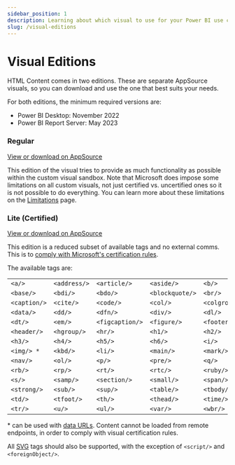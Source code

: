 ```yaml
---
sidebar_position: 1
description: Learning about which visual to use for your Power BI use case.
slug: /visual-editions
---
```


# Visual Editions

HTML Content comes in two editions. These are separate AppSource visuals, so you can download and use the one that best suits your needs.

For both editions, the minimum required versions are:

- Power BI Desktop: November 2022
- Power BI Report Server: May 2023

### Regular

[View or download on AppSource](https://appsource.microsoft.com/en-us/product/power-bi-visuals/WA200001930)

This edition of the visual tries to provide as much functionality as possible within the custom visual sandbox. Note that Microsoft does impose some limitations on all custom visuals, not just certified vs. uncertified ones so it is not possible to do everything. You can learn more about these limitations on the [Limitations](limitations) page.

### Lite (Certified)

[View or download on AppSource](https://appsource.microsoft.com/en-us/product/PowerBIVisuals/coacervolimited1596856650797.htmlcontent_certified)

This edition is a reduced subset of available tags and no external comms. This is to [comply with Microsoft's certification rules](https://docs.microsoft.com/en-us/power-bi/developer/visuals/power-bi-custom-visuals-certified?WT.mc_id=DP-MVP-5003712#source-code-requirements).

The available tags are:

<table>
  <tr>
    <td>
      <code>&lt;a/&gt;</code>
    </td>
    <td>
      <code>&lt;address/&gt;</code>
    </td>
    <td>
      <code>&lt;article/&gt;</code>
    </td>
    <td>
      <code>&lt;aside/&gt;</code>
    </td>
    <td>
      <code>&lt;b/&gt;</code>
    </td>
  </tr>
  <tr>
    <td>
      <code>&lt;base/&gt;</code>
    </td>
    <td>
      <code>&lt;bdi/&gt;</code>
    </td>
    <td>
      <code>&lt;bdo/&gt;</code>
    </td>
    <td>
      <code>&lt;blockquote/&gt;</code>
    </td>
    <td>
      <code>&lt;br/&gt;</code>
    </td>
  </tr>
  <tr>
    <td>
      <code>&lt;caption/&gt;</code>
    </td>
    <td>
      <code>&lt;cite/&gt;</code>
    </td>
    <td>
      <code>&lt;code/&gt;</code>
    </td>
    <td>
      <code>&lt;col/&gt;</code>
    </td>
    <td>
      <code>&lt;colgroup/&gt;</code>
    </td>
  </tr>
  <tr>
    <td>
      <code>&lt;data/&gt;</code>
    </td>
    <td>
      <code>&lt;dd/&gt;</code>
    </td>
    <td>
      <code>&lt;dfn/&gt;</code>
    </td>
    <td>
      <code>&lt;div/&gt;</code>
    </td>
    <td>
      <code>&lt;dl/&gt;</code>
    </td>
  </tr>
  <tr>
    <td>
      <code>&lt;dt/&gt;</code>
    </td>
    <td>
      <code>&lt;em/&gt;</code>
    </td>
    <td>
      <code>&lt;figcaption/&gt;</code>
    </td>
    <td>
      <code>&lt;figure/&gt;</code>
    </td>
    <td>
      <code>&lt;footer/&gt;</code>
    </td>
  </tr>
  <tr>
    <td>
      <code>&lt;header/&gt;</code>
    </td>
    <td>
      <code>&lt;hgroup/&gt;</code>
    </td>
    <td>
      <code>&lt;hr/&gt;</code>
    </td>
    <td>
      <code>&lt;h1/&gt;</code>
    </td>
    <td>
      <code>&lt;h2/&gt;</code>
    </td>
  </tr>
  <tr>
    <td>
      <code>&lt;h3/&gt;</code>
    </td>
    <td>
      <code>&lt;h4/&gt;</code>
    </td>
    <td>
      <code>&lt;h5/&gt;</code>
    </td>
    <td>
      <code>&lt;h6/&gt;</code>
    </td>
    <td>
      <code>&lt;i/&gt;</code>
    </td>
  </tr>
  <tr>
    <td>
      <code>&lt;img/&gt; *</code>
    </td>
    <td>
      <code>&lt;kbd/&gt;</code>
    </td>
    <td>
      <code>&lt;li/&gt;</code>
    </td>
    <td>
      <code>&lt;main/&gt;</code>
    </td>
    <td>
      <code>&lt;mark/&gt;</code>
    </td>
  </tr>
  <tr>
    <td>
      <code>&lt;nav/&gt;</code>
    </td>
    <td>
      <code>&lt;ol/&gt;</code>
    </td>
    <td>
      <code>&lt;p/&gt;</code>
    </td>
    <td>
      <code>&lt;pre/&gt;</code>
    </td>
    <td>
      <code>&lt;q/&gt;</code>
    </td>
  </tr>
  <tr>
    <td>
      <code>&lt;rb/&gt;</code>
    </td>
    <td>
      <code>&lt;rp/&gt;</code>
    </td>
    <td>
      <code>&lt;rt/&gt;</code>
    </td>
    <td>
      <code>&lt;rtc/&gt;</code>
    </td>
    <td>
      <code>&lt;ruby/&gt;</code>
    </td>
  </tr>
  <tr>
    <td>
      <code>&lt;s/&gt;</code>
    </td>
    <td>
      <code>&lt;samp/&gt;</code>
    </td>
    <td>
      <code>&lt;section/&gt;</code>
    </td>
    <td>
      <code>&lt;small/&gt;</code>
    </td>
    <td>
      <code>&lt;span/&gt;</code>
    </td>
  </tr>
  <tr>
    <td>
      <code>&lt;strong/&gt;</code>
    </td>
    <td>
      <code>&lt;sub/&gt;</code>
    </td>
    <td>
      <code>&lt;sup/&gt;</code>
    </td>
    <td>
      <code>&lt;table/&gt;</code>
    </td>
    <td>
      <code>&lt;tbody/&gt;</code>
    </td>
  </tr>
  <tr>
    <td>
      <code>&lt;td/&gt;</code>
    </td>
    <td>
      <code>&lt;tfoot/&gt;</code>
    </td>
    <td>
      <code>&lt;th/&gt;</code>
    </td>
    <td>
      <code>&lt;thead/&gt;</code>
    </td>
    <td>
      <code>&lt;time/&gt;</code>
    </td>
  </tr>
  <tr>
    <td>
      <code>&lt;tr/&gt;</code>
    </td>
    <td>
      <code>&lt;u/&gt;</code>
    </td>
    <td>
      <code>&lt;ul/&gt;</code>
    </td>
    <td>
      <code>&lt;var/&gt;</code>
    </td>
    <td>
      <code>&lt;wbr/&gt;</code>
    </td>
  </tr>
</table>

\* can be used with [data URLs](https://developer.mozilla.org/en-US/docs/web/http/basics_of_http/data_urls). Content cannot be loaded from remote endpoints, in order to comply with visual certification rules.

All [SVG](https://developer.mozilla.org/en-US/docs/Web/SVG) tags should also be supported, with the exception of `<script/>` and `<foreignObject/>`.
